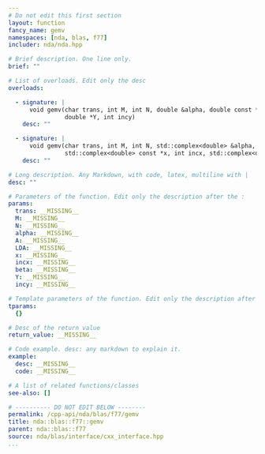 ```yaml
---
# Do not edit this first section
layout: function
fancy_name: gemv
namespaces: [nda, blas, f77]
includer: nda/nda.hpp

# Brief description. One line only.
brief: ""

# List of overloads. Edit only the desc
overloads:

  - signature: |
      void gemv(char trans, int M, int N, double &alpha, double const *A, int &LDA, double const *x, int incx, double &beta,
                double *Y, int incy)
    desc: ""

  - signature: |
      void gemv(char trans, int M, int N, std::complex<double> &alpha, std::complex<double> const *A, int &LDA,
                std::complex<double> const *x, int incx, std::complex<double> &beta, std::complex<double> *Y, int incy)
    desc: ""

# Long description. Any Markdown, with code, latex, multiline with |
desc: ""

# Parameters of the function. Edit only the description after the :
params:
  trans: __MISSING__
  M: __MISSING__
  N: __MISSING__
  alpha: __MISSING__
  A: __MISSING__
  LDA: __MISSING__
  x: __MISSING__
  incx: __MISSING__
  beta: __MISSING__
  Y: __MISSING__
  incy: __MISSING__

# Template parameters of the function. Edit only the description after the :
tparams:
  {}

# Desc of the return value
return_value: __MISSING__

# Code example. desc: any markdown to explain it.
example:
  desc: __MISSING__
  code: __MISSING__

# A list of related functions/classes
see-also: []

# ---------- DO NOT EDIT BELOW --------
permalink: /cpp-api/nda/blas/f77/gemv
title: nda::blas::f77::gemv
parent: nda::blas::f77
source: nda/blas/interface/cxx_interface.hpp
...
```


